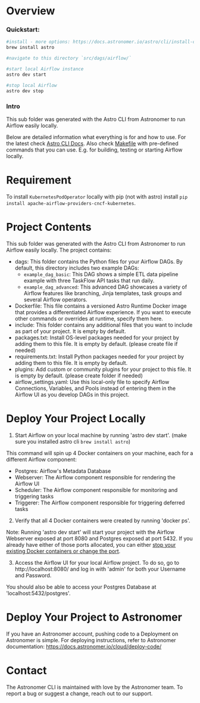 Overview
========

### Quickstart:

```sh
#install - more options: https://docs.astronomer.io/astro/cli/install-cli
brew install astro 

#navigate to this directory `src/dags/airflow/`

#start local Airflow instance
astro dev start

#stop local Airflow
astro dev stop
```

### Intro

This sub folder was generated with the Astro CLI from Astronomer to run Airflow easily locally. 

Below are detailed information what everything is for and how to use. For the latest check [Astro CLI Docs](https://docs.astronomer.io/astro/cli/overview).
Also check [Makefile](Makefile) with pre-defined commands that you can use. E.g. for building, testing or starting Airflow locally.

Requirement
===========

To install `KubernetesPodOperator` locally with pip (not with astro) install `pip install apache-airflow-providers-cncf-kubernetes`.


Project Contents
================

This sub folder was generated with the Astro CLI from Astronomer to run Airflow easily locally. The project contains:

- dags: This folder contains the Python files for your Airflow DAGs. By default, this directory includes two example DAGs:
    - `example_dag_basic`: This DAG shows a simple ETL data pipeline example with three TaskFlow API tasks that run daily.
    - `example_dag_advanced`: This advanced DAG showcases a variety of Airflow features like branching, Jinja templates, task groups and several Airflow operators.
- Dockerfile: This file contains a versioned Astro Runtime Docker image that provides a differentiated Airflow experience. If you want to execute other commands or overrides at runtime, specify them here.
- include: This folder contains any additional files that you want to include as part of your project. It is empty by default.
- packages.txt: Install OS-level packages needed for your project by adding them to this file. It is empty by default. (please create file if needed)
- requirements.txt: Install Python packages needed for your project by adding them to this file. It is empty by default.
- plugins: Add custom or community plugins for your project to this file. It is empty by default. (please create folder if needed)
- airflow_settings.yaml: Use this local-only file to specify Airflow Connections, Variables, and Pools instead of entering them in the Airflow UI as you develop DAGs in this project.

Deploy Your Project Locally
===========================

1. Start Airflow on your local machine by running 'astro dev start'. (make sure you installed astro cli `brew install astro`)

This command will spin up 4 Docker containers on your machine, each for a different Airflow component:

- Postgres: Airflow's Metadata Database
- Webserver: The Airflow component responsible for rendering the Airflow UI
- Scheduler: The Airflow component responsible for monitoring and triggering tasks
- Triggerer: The Airflow component responsible for triggering deferred tasks

2. Verify that all 4 Docker containers were created by running 'docker ps'.

Note: Running 'astro dev start' will start your project with the Airflow Webserver exposed at port 8080 and Postgres exposed at port 5432. If you already have either of those ports allocated, you can either [stop your existing Docker containers or change the port](https://docs.astronomer.io/astro/test-and-troubleshoot-locally#ports-are-not-available).

3. Access the Airflow UI for your local Airflow project. To do so, go to http://localhost:8080/ and log in with 'admin' for both your Username and Password.

You should also be able to access your Postgres Database at 'localhost:5432/postgres'.

Deploy Your Project to Astronomer
=================================

If you have an Astronomer account, pushing code to a Deployment on Astronomer is simple. For deploying instructions, refer to Astronomer documentation: https://docs.astronomer.io/cloud/deploy-code/

Contact
=======

The Astronomer CLI is maintained with love by the Astronomer team. To report a bug or suggest a change, reach out to our support.
